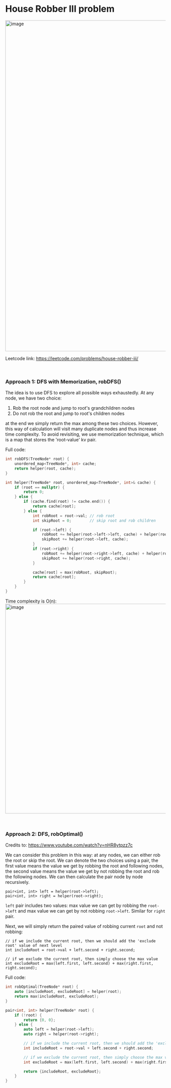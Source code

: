 # House Robber III problem

<img width="1035" alt="image" src="https://user-images.githubusercontent.com/25105806/181690151-246a41c8-c8fc-498f-bcc2-d2cba7c3b4ea.png">


Leetcode link: https://leetcode.com/problems/house-robber-iii/

<br />

### Approach 1: DFS with Memorization, robDFS()

The idea is to use DFS to explore all possible ways exhaustedly. At any node, we have two choice:
1. Rob the root node and jump to root's grandchildren nodes
2. Do not rob the root and jump to root's children nodes

at the end we simply return the max among these two choices. However, this way of calculation will visit many duplicate nodes and thus increase time complexity. To avoid revisiting, we use memorization technique, which is a map that stores the 'root-value' kv pair.

Full code:
```cpp
int robDFS(TreeNode* root) {
    unordered_map<TreeNode*, int> cache;
    return helper(root, cache);
}

int helper(TreeNode* root, unordered_map<TreeNode*, int>& cache) {
    if (root == nullptr) {
        return 0;
    } else {
        if (cache.find(root) != cache.end()) {
            return cache[root];
        } else {
            int robRoot = root->val; // rob root
            int skipRoot = 0;        // skip root and rob children

            if (root->left) {
                robRoot += helper(root->left->left, cache) + helper(root->left->right, cache); // rob grandchildren
                skipRoot += helper(root->left, cache);                                         // rob children
            }
            if (root->right) {
                robRoot += helper(root->right->left, cache) + helper(root->right->right, cache); // rob grandchildren
                skipRoot += helper(root->right, cache);                                          // rob children
            }

            cache[root] = max(robRoot, skipRoot);
            return cache[root];
        }
    }
}
```

Time complexity is O(n):\
<img width="656" alt="image" src="https://user-images.githubusercontent.com/25105806/181691130-e865c85b-8f1f-4262-8c6c-f37580227fed.png">


<br />



### Approach 2: DFS, robOptimal()

Credits to: https://www.youtube.com/watch?v=nHR8ytpzz7c

We can consider this problem in this way: at any nodes, we can either rob the root or skip the root. We can denote the two choices using a pair, the first value means the value we get by robbing the root and following nodes, the second value means the value we get by not robbing the root and rob the following nodes. We can then calculate the pair node by node recursively.

```
pair<int, int> left = helper(root->left);
pair<int, int> right = helper(root->right);
```

`left` pair includes two values: max value we can get by robbing the `root->left` and max value we can get by not robbing `root->left`. Similar for `right` pair.

Next, we will simply return the paired value of robbing current `root` and not robbing:
```
// if we include the current root, then we should add the 'exclude root' value of next level
int includeRoot = root->val + left.second + right.second;

// if we exclude the current root, then simply choose the max value
int excludeRoot = max(left.first, left.second) + max(right.first, right.second);
```

Full code:
```cpp
int robOptimal(TreeNode* root) {
    auto [includeRoot, excludeRoot] = helper(root);
    return max(includeRoot, excludeRoot);
}

pair<int, int> helper(TreeNode* root) {
    if (!root) {
        return {0, 0};
    } else {
        auto left = helper(root->left);
        auto right = helper(root->right);

        // if we include the current root, then we should add the 'exclude root' value of next level
        int includeRoot = root->val + left.second + right.second;

        // if we exclude the current root, then simply choose the max value
        int excludeRoot = max(left.first, left.second) + max(right.first, right.second);

        return {includeRoot, excludeRoot};
    }
}
```
